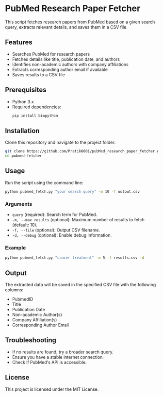 # PubMed Research Paper Fetcher

This script fetches research papers from PubMed based on a given search query, extracts relevant details, and saves them in a CSV file.

## Features

- Searches PubMed for research papers
- Fetches details like title, publication date, and authors
- Identifies non-academic authors with company affiliations
- Extracts corresponding author email if available
- Saves results to a CSV file

## Prerequisites

- Python 3.x
- Required dependencies:
  ```sh
  pip install biopython
  ```

## Installation

Clone this repository and navigate to the project folder:

```sh
git clone https://github.com/Pratik6001/pubMed_research_paper_fetcher.git
cd pubmed-fetcher
```

## Usage

Run the script using the command line:

```sh
python pubmed_fetch.py "your search query" -m 10 -f output.csv
```

### Arguments

- `query` (required): Search term for PubMed.
- `-m, --max_results` (optional): Maximum number of results to fetch (default: 10).
- `-f, --file` (optional): Output CSV filename.
- `-d, --debug` (optional): Enable debug information.

### Example

```sh
python pubmed_fetch.py "cancer treatment" -m 5 -f results.csv -d
```

## Output

The extracted data will be saved in the specified CSV file with the following columns:

- PubmedID
- Title
- Publication Date
- Non-academic Author(s)
- Company Affiliation(s)
- Corresponding Author Email

## Troubleshooting

- If no results are found, try a broader search query.
- Ensure you have a stable internet connection.
- Check if PubMed's API is accessible.

## License

This project is licensed under the MIT License.

